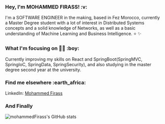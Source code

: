 <h3>Hey, I'm MOHAMMED FIRASS! :v:</h3>

I'm a SOFTWARE ENGINEER in the making, based in Fez Morocco, currently a Master Degree student with a lot of interest in Distributed Systems concepts and a solid knowledge of Networks, as well as a basic understanding of Machine Learning and Business Intelligence. :star: :sparkles:


<h3>What I'm focusing on  👨‍💻 :boy:</h3>
Currently improving my skills on React and SpringBoot(SpringMVC, SpringIoC, SpringData, SpringSecurity), and also studying in the master degree second year at the university.


<h3>Find me elsewhere :earth_africa:</h3>
LinkedIn: <a href="https://www.linkedin.com/in/mohammedfirass/" target="_blank">Mohammed Firass</a>


<h3>And Finally</h3>


![mohammedFirass's GitHub stats](https://github-readme-stats.vercel.app/api?username=mohammedFirass&show_icons=true&theme=tokyonight)
